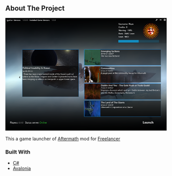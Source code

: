 ## About The Project

![aftermath-laumcher](https://github.com/Mbogdan95/aftermath-launcher/blob/master/Images/1.png?raw=true)

This a game launcher of [Aftermath](https://forums.aftermath.space/) mod for [Freelancer](https://en.wikipedia.org/wiki/Freelancer_(video_game))


### Built With

* [C#](https://en.wikipedia.org/wiki/C_Sharp_(programming_language))
* [Avalonia](https://avaloniaui.net/)
